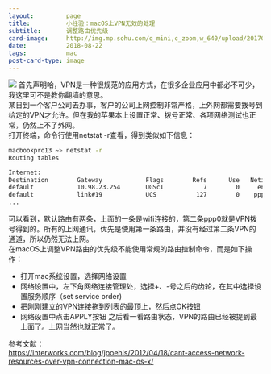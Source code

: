 ```yaml
---
layout:         page
title:          小经验：macOS上VPN无效的处理
subtitle:       调整路由优先级
card-image:		http://img.mp.sohu.com/q_mini,c_zoom,w_640/upload/20170730/f355b2b2ee184957b4bf782bc056ea21.jpg
date:           2018-08-22
tags:           mac
post-card-type: image
---
```

![](http://img.mp.sohu.com/q_mini,c_zoom,w_640/upload/20170730/f355b2b2ee184957b4bf782bc056ea21.jpg)
首先声明哈，VPN是一种很规范的应用方式，在很多企业应用中都必不可少，我这里可不是教你翻墙的意思。  
某日到一个客户公司去办事，客户的公司上网控制非常严格，上外网都需要拨号到给定的VPN才允许。但在我的苹果本上设置正常、拨号正常、各项网络测试也正常，仍然上不了外网。  
打开终端，命令行使用netstat -r查看，得到类似如下信息：  
```bash
macbookpro13 ~> netstat -r
Routing tables

Internet:
Destination        Gateway            Flags        Refs      Use   Netif Expire
default            10.98.23.254       UGScI           7        0     en0
default            link#19            UCS           127        0    ppp0
...
```
可以看到，默认路由有两条，上面的一条是wifi连接的，第二条ppp0就是VPN拨号得到的。所有的上网通讯，优先是使用第一条路由，并没有经过第二条VPN的通道，所以仍然无法上网。  
在macOS上调整VPN路由的优先级不能使用常规的路由控制命令，而是如下操作：  
* 打开mac系统设置，选择网络设置
* 网络设置中，左下角网络连接管理处，选择+、-号之后的齿轮，在其中选择设置服务顺序（set service order)
* 把刚刚建立的VPN连接拖到列表的最顶上，然后点OK按钮
* 网络设置中点击APPLY按钮
之后看一看路由状态，VPN的路由已经被提到最上面了。上网当然也就正常了。  

参考文献：  
<https://interworks.com/blog/jpoehls/2012/04/18/cant-access-network-resources-over-vpn-connection-mac-os-x/>

